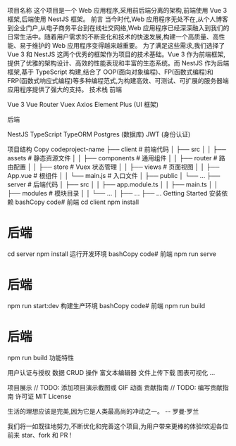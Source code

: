 项目名称
这个项目是一个 Web 应用程序,采用前后端分离的架构,前端使用 Vue 3 框架,后端使用 NestJS 框架。
前言
当今时代,Web 应用程序无处不在,从个人博客到企业门户,从电子商务平台到在线社交网络,Web 应用程序已经深深融入到我们的日常生活中。随着用户需求的不断变化和技术的快速发展,构建一个高质量、高性能、易于维护的 Web 应用程序变得越来越重要。
为了满足这些需求,我们选择了 Vue 3 和 NestJS 这两个优秀的框架作为项目的技术基础。Vue 3 作为前端框架,提供了优雅的架构设计、高效的性能表现和丰富的生态系统。而 NestJS 作为后端框架,基于 TypeScript 构建,结合了 OOP(面向对象编程)、FP(函数式编程)和 FRP(函数式响应式编程)等多种编程范式,为构建高效、可测试、可扩展的服务器端应用程序提供了强大的支持。
技术栈
前端

Vue 3
Vue Router
Vuex
Axios
Element Plus (UI 框架)

后端

NestJS
TypeScript
TypeORM
Postgres (数据库)
JWT (身份认证)

项目结构
Copy codeproject-name
├── client     # 前端代码
│   ├── src
│   │   ├── assets       # 静态资源文件
│   │   ├── components   # 通用组件
│   │   ├── router       # 路由配置
│   │   ├── store        # Vuex 状态管理
│   │   ├── views        # 页面视图
│   │   ├── App.vue      # 根组件
│   │   └── main.js      # 入口文件
│   ├── public
│   └── ...
├── server     # 后端代码
│   ├── src
│   │   ├── app.module.ts
│   │   ├── main.ts
│   │   ├── modules      # 模块目录
│   │   └── ...
│   ├── ...
├── ...
Getting Started
安装依赖
bashCopy code# 前端
cd client
npm install

# 后端
cd server
npm install
运行开发环境
bashCopy code# 前端
npm run serve

# 后端
npm run start:dev
构建生产环境
bashCopy code# 前端
npm run build

# 后端
npm run build
功能特性

用户认证与授权
数据 CRUD 操作
富文本编辑器
文件上传下载
图表可视化
...

项目展示
// TODO: 添加项目演示截图或 GIF 动画
贡献指南
// TODO: 编写贡献指南
许可证
MIT License

生活的理想应该是完美,因为它是人类最高尚的冲动之一。 -- 罗曼·罗兰

我们将一如既往地努力,不断优化和完善这个项目,为用户带来更棒的体验!欢迎各位前来 star、fork 和 PR !
